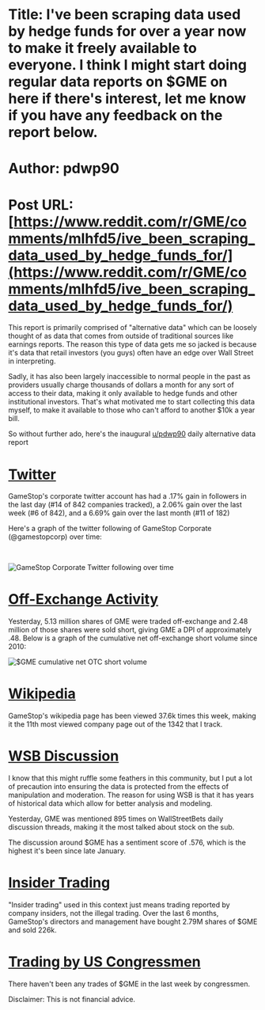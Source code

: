 # Title: I've been scraping data used by hedge funds for over a year now to make it freely available to everyone. I think I might start doing regular data reports on $GME on here if there's interest, let me know if you have any feedback on the report below.
# Author: pdwp90
# Post URL: [https://www.reddit.com/r/GME/comments/mlhfd5/ive_been_scraping_data_used_by_hedge_funds_for/](https://www.reddit.com/r/GME/comments/mlhfd5/ive_been_scraping_data_used_by_hedge_funds_for/)


This report is primarily comprised of "alternative data" which can be loosely thought of as data that comes from outside of traditional sources like earnings reports. The reason this type of data gets me so jacked is because it's data that retail investors (you guys) often have an edge over Wall Street in interpreting.

Sadly, it has also been largely inaccessible to normal people in the past as providers usually charge thousands of dollars a month for any sort of access to their data, making it only available to hedge funds and other institutional investors. That's what motivated me to start collecting this data myself, to make it available to those who can't afford to another $10k a year bill.

So without further ado, here's the inaugural [u/pdwp90](https://www.reddit.com/u/pdwp90/) daily alternative data report

# [Twitter](https://www.quiverquant.com/sources/twitter)

GameStop's corporate twitter account has had a .17% gain in followers in the last day (#14 of 842 companies tracked), a 2.06% gain over the last week (#6 of 842), and a 6.69% gain over the last month (#11 of 182)

Here's a graph of the twitter following of GameStop Corporate (@gamestopcorp) over time:

&#x200B;

![GameStop Corporate Twitter following over time](https://preview.redd.it/drcz07neclr61.png?width=1586&format=png&auto=webp&s=dcb597cee47d341d7ef7fb31c5e5b671678c3e58)

# [Off-Exchange Activity](https://www.quiverquant.com/offexchange/GME)

Yesterday, 5.13 million shares of GME were traded off-exchange and 2.48 million of those shares were sold short, giving GME a DPI of approximately .48. Below is a graph of the cumulative net off-exchange short volume since 2010:

![$GME cumulative net OTC short volume](https://preview.redd.it/oh50okh4clr61.png?width=1322&format=png&auto=webp&s=92ac7000546394d8a53cecdf8a705d2042ffb560)

# [Wikipedia](https://www.quiverquant.com/sources/wikipedia/GME)

GameStop's wikipedia page has been viewed 37.6k times this week, making it the 11th most viewed company page out of the 1342 that I track.

# [WSB Discussion](https://www.quiverquant.com/sources/wallstreetbets/gme)

I know that this might ruffle some feathers in this community, but I put a lot of precaution into ensuring the data is protected from the effects of manipulation and moderation. The reason for using WSB is that it has years of historical data which allow for better analysis and modeling.

Yesterday, GME was mentioned 895 times on WallStreetBets daily discussion threads, making it the most talked about stock on the sub.

The discussion around $GME has a sentiment score of .576, which is the highest it's been since late January.

# [Insider Trading](https://www.quiverquant.com/dashboard/GME/)

"Insider trading" used in this context just means trading reported by company insiders, not the illegal trading. Over the last 6 months, GameStop's directors and management have bought 2.79M shares of $GME and sold 226k.

# [Trading by US Congressmen](https://www.quiverquant.com/sources/senatetrading)

There haven't been any trades of $GME in the last week by congressmen.

Disclaimer: This is not financial advice.